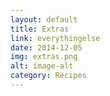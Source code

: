 ```yaml
---
layout: default
title: Extras
link: everythingelse
date: 2014-12-05
img: extras.png
alt: image-alt
category: Recipes
---
```

